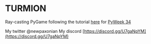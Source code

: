 # TURMION
Ray-casting PyGame following the tutorial [here](https://youtu.be/ECqUrT7IdqQ) for [PyWeek 34](https://pyweek.org/34/)

My twitter @newpaxonian
My discord [https://discord.gg/U7gaNpYM](https://discord.gg/U7gaNpYM)
